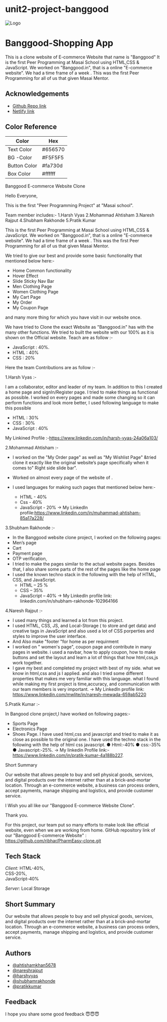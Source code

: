 # unit2-project-banggood 
![Logo](https://yt3.ggpht.com/ytc/AKedOLRsHuoeoevDJoyBBECqEkhgJttziD3zXL1j4WUC2w=s900-c-k-c0x00ffffff-no-rj)


# Banggood-Shopping App
This is a clone website of E-commerce Website that name is "Banggood" It is 
the  first Peer Programming at Masai School using  HTML,CSS & JavaScript. We worked on "Banggood.in", that is a online "E-commerce website".
We had a time frame of a week . This was the first Peer Programming for all of us that given Masai Mentor.


## Acknowledgements


 - [ Github Repo link](https://github.com/Harshvyas2704/unit2-project-banggood.git)
 - [ Netlify link](https://github.com/Harshvyas2704/unit2-project-banggood.git)


## Color Reference

| Color             | Hex                                                                |
| ----------------- | ------------------------------------------------------------------ |
| Text Color | #656570 |
| BG -Color | #F5F5F5 |
| Button  Color |#fa730d |
| Box   Color | #ffffff |

 Banggood E-commerce Website Clone


 Hello Everyone,

 This is the  first "Peer Programming Project" at "Masai school".

 Team member includes:-
 1.Harsh Vyas 
 2.Mohammad Ahtisham
 3.Naresh Rajput
 4.Shubham Rakhonde
 5.Pratik Kumar
 
 This is the  first Peer Programming at Masai School using  HTML,CSS & JavaScript. 
 We worked on "Banggood.in", that is a online "E-commerce website".
 We had a time frame of a week . 
 This was the first Peer Programming for all of us that given Masai Mentor.

 We tried to give our  best and provide some basic functionality that mentioned below here:-

 * Home Common functionality
 * Hover Effect 
 * Slide Sticky Nav Bar
 * Men Clothing Page
 * Women Clothing Page 
 * My Cart Page
 * My Order
 * My Coupon Page

 and many more thing for which you have visit in our website once.

 We have tried to Clone the exact Website  as "Banggood.in" has with the  many other functions.
 We tried to built the website with our 100%  as it is shown on the Official website.
 Teach are as follow :-
  
 * JavaScript : 40%. 
 * HTML :  40%
 * CSS  :  20%

 Here the team Contributions are as follow :-

 1.Harsh Vyas :-

 I am a collaborator, editor and leader of my team. 
 In addition to this I created a home page and signIn/Register page.
 I tried to make things as functional as possible. 
 I worked on every pages and  made some changing so it can perform functions and look more better,
 I used following language to make this possible
 * HTML : 30%
 * CSS : 30%
 * JavaScript : 40%

 My Linkined Profile :-https://www.linkedin.com/in/harsh-vyas-24a06a103/


 2.Mohammad Ahtisham :-

 * I worked on the "My Order page"  as well as "My Wishlist Page"
   &tried clone it exactly like the original website’s page specifically 
   when it comes to" Right side slide bar".
 * Worked on almost every page of the website of .
 * I used  languages for making such pages that mentioned below here:-

   * HTML - 40%
   * Css  - 40%
   * JavaScript - 20%
   -> My LinkedIn profile:https://www.linkedin.com/in/muhammad-ahtisham-85a17a228/ 

 3.Shubham Rakhonde :-
   
 * In the Banggood website clone project, I worked on the following pages:
 * Men’s page
 * Cart
 * Payment page
 * OTP verification,
 * I tried to make the pages similar to the actual website pages. Besides that, I also share some parts of the rest of the pages like the home page
 * I used the known techno stack in the following with the help of HTML, CSS, and JavaScript.
   * HTML – 25 %
   * CSS – 35%
   * JavaScript – 40%
   -> My LinkedIn profile link: linkedin.com/in/shubham-rakhonde-102964166
 


 4.Naresh Rajput :-

 * I used many things and learned a lot from this project.
 * I used HTML, CSS, JS, and Local-Storage ( to store and get data) and creative tags in JavaScript and also used a lot of CSS porperties and styles to improve the user interface.
 * And Also make "footer "for home as per requirment 
 * I worked on " women's page", coupon page and contribute in many pages in website. i used a navbar, how to apply coupon, how to make buttons and set the layout and learn a lot of things that how html,css,js work together.
 * I gave my best and completed my project with best of my side. what we know in html,css and js I applied. and also I tried some different properties that makes me very familiar with this language. what I found while making my first project is time,accuracy, and communication with our team members is very important.
   -> My LinkedIn profile link: https://www.linkedin.com/mwlite/in/naresh-mewada-659ab5220


 
 5.Pratik Kumar :-
 
   In Bangood clone project,I have worked on following pages:-
   * Sports Page
   * Electronics Page 
   * Shoes Page.
   I have used html,css and javascript and tried to make it as close as possible to the original one.
   I have used the techno stack in the following with the help of html css javascript.
   ● Html:-40%
   ● css:-35%
   ● Javascript:-25%.
   -> My linkedin Profile link:-https://www.linkedin.com/in/pratik-kumar-4a188b227.

 Short Summary

 Our website that allows people to buy and sell physical goods, services, and digital products over the internet rather than at a brick-and-mortar location.
 Through an e-commerce website, a business can process orders, accept payments, manage shipping and logistics, and provide customer service.


 I Wish you all like our "Banggood E-commerce Website Clone".

 Thank  you.


 For this project, our team put so many efforts to make look like official website, even when we are working from home.
 GitHub repository link of our "Banggood E-commerce Website" : https://github.com/ribhar/PharmEasy-clone.git
## Tech Stack

*Client:* HTML-40%,   
            CSS-20%,  
            JavaScript-40%

*Server:* Local Storage


## Short Summary 

Our website that allows people to buy and sell physical goods, services, and digital products over the internet rather than at a brick-and-mortar location. Through an e-commerce website, a business can process orders, accept payments, manage shipping and logistics, and provide customer service.


## Authors

- [@ahtishamkhan5678](https://www.linkedin.com/in/muhammad-ahtisham-85a17a228/)
- [@nareshrajput](https://www.linkedin.com/mwlite/in/naresh-mewada-659ab5220)
- [@harshvyas](https://www.linkedin.com/in/harsh-vyas-24a06a103/)
- [@shubhamrakhonde](http://linkedin.com/in/shubham-rakhonde-102964166)
- [@pratikkumar](https://www.linkedin.com/in/pratik-kumar-4a188b227)


## Feedback

I hope you share some good  feedback 😇😇😇
